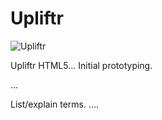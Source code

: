 Upliftr
=======

![Upliftr](http://i.imgur.com/YGSrva6.png)

Upliftr HTML5... Initial prototyping.

...

List/explain terms.
....

